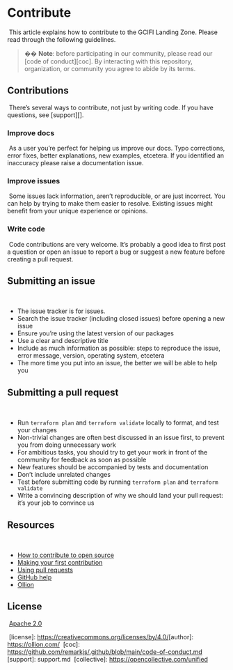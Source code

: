 # Contribute
​
This article explains how to contribute to the GCIFI Landing Zone.
Please read through the following guidelines.
​
> �� **Note**: before participating in our community, please read our
> [code of conduct][coc].
> By interacting with this repository, organization, or community you agree to
> abide by its terms.
​
## Contributions
​
There’s several ways to contribute, not just by writing code.
If you have questions, see [support][].
​
### Improve docs
​
As a user you’re perfect for helping us improve our docs.
Typo corrections, error fixes, better explanations, new examples, etcetera.
​
If you identified an inaccuracy please raise a documentation issue.
​
### Improve issues
​
Some issues lack information, aren’t reproducible, or are just incorrect.
You can help by trying to make them easier to resolve.
Existing issues might benefit from your unique experience or opinions.
​
### Write code
​
Code contributions are very welcome.
It’s probably a good idea to first post a question or open an issue to report a
bug or suggest a new feature before creating a pull request.
​
## Submitting an issue
​
*   The issue tracker is for issues.
*   Search the issue tracker (including closed issues) before opening a new
    issue
*   Ensure you’re using the latest version of our packages
*   Use a clear and descriptive title
*   Include as much information as possible: steps to reproduce the issue,
    error message, version, operating system, etcetera
*   The more time you put into an issue, the better we will be able to help you
​
## Submitting a pull request
​
*   Run `terraform plan` and `terraform validate` locally to format, and test your changes
*   Non-trivial changes are often best discussed in an issue first, to prevent
    you from doing unnecessary work
*   For ambitious tasks, you should try to get your work in front of the
    community for feedback as soon as possible
*   New features should be accompanied by tests and documentation
*   Don’t include unrelated changes
*   Test before submitting code by running `terraform plan` and `terraform validate`
*   Write a convincing description of why we should land your pull request:
    it’s your job to convince us
​
## Resources
​
*   [How to contribute to open source](https://opensource.guide/how-to-contribute/)
*   [Making your first contribution](https://medium.com/@vadimdemedes/making-your-first-contribution-de6576ddb190)
*   [Using pull requests](https://help.github.com/articles/about-pull-requests/)
*   [GitHub help](https://help.github.com)
*   [Ollion](https://ollion.com/)
​
## License
​
[Apache 2.0](https://www.apache.org/licenses/LICENSE-2.0)
​
<!-- Definitions -->
​
[license]: https://creativecommons.org/licenses/by/4.0/
​
[author]: https://ollion.com/
​
[coc]: https://github.com/remarkjs/.github/blob/main/code-of-conduct.md
​
[support]: support.md
​
[collective]: https://opencollective.com/unified